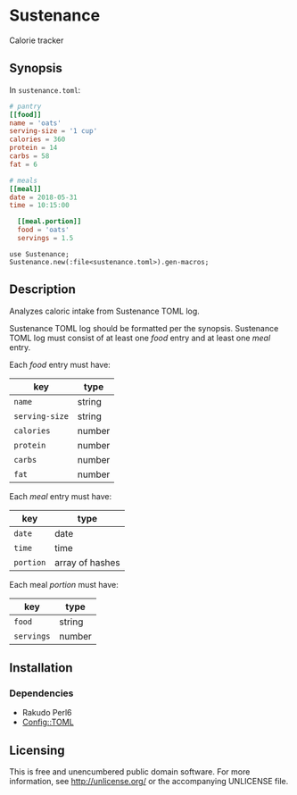 # Sustenance

Calorie tracker


## Synopsis

In `sustenance.toml`:

```toml
# pantry
[[food]]
name = 'oats'
serving-size = '1 cup'
calories = 360
protein = 14
carbs = 58
fat = 6

# meals
[[meal]]
date = 2018-05-31
time = 10:15:00

  [[meal.portion]]
  food = 'oats'
  servings = 1.5
```

```perl6
use Sustenance;
Sustenance.new(:file<sustenance.toml>).gen-macros;
```


## Description

Analyzes caloric intake from Sustenance TOML log.

Sustenance TOML log should be formatted per the synopsis. Sustenance
TOML log must consist of at least one *food* entry and at least one
*meal* entry.

Each *food* entry must have:

key            | type
---            | ---
`name`         | string
`serving-size` | string
`calories`     | number
`protein`      | number
`carbs`        | number
`fat`          | number

Each *meal* entry must have:

key       | type
---       | ---
`date`    | date
`time`    | time
`portion` | array of hashes

Each meal *portion* must have:

key        | type
---        | ---
`food`     | string
`servings` | number


## Installation

### Dependencies

- Rakudo Perl6
- [Config::TOML](https://github.com/atweiden/config-toml)


## Licensing

This is free and unencumbered public domain software. For more
information, see http://unlicense.org/ or the accompanying UNLICENSE file.
